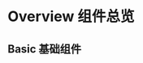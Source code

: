 # Overview 组件总览

<!-- markdownlint-disable-next-line MD033 -->
<script setup lang="ts">
import {
  OverviewBase
} from "../../.vitepress/components"
</script>

## Basic 基础组件

<!-- markdownlint-disable-next-line MD033 -->
<OverviewBase />

